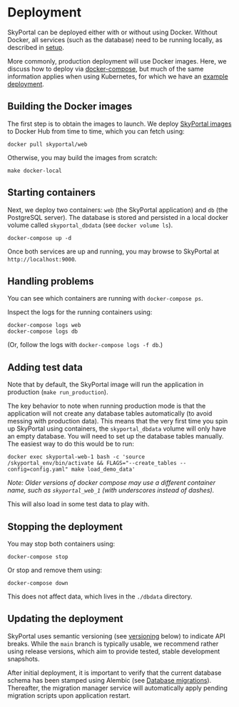 # Deployment

SkyPortal can be deployed either with or without using Docker.
Without Docker, all services (such as the database) need to be running
locally, as described in [setup](setup).

More commonly, production deployment will use Docker images. Here, we
discuss how to deploy via
[docker-compose](https://docs.docker.com/compose/), but much of the
same information applies when using Kubernetes, for which we have an
[example deployment](https://github.com/skyportal/deploy).

## Building the Docker images

The first step is to obtain the images to launch. We deploy
[SkyPortal images](https://hub.docker.com/r/skyportal/web) to Docker
Hub from time to time, which you can fetch using:

```
docker pull skyportal/web
```

Otherwise, you may build the images from scratch:

```
make docker-local
```

## Starting containers

Next, we deploy two containers: `web` (the SkyPortal application) and
`db` (the PostgreSQL server). The database is stored and persisted in a local
docker volume called `skyportal_dbdata` (see `docker volume ls`).

```
docker-compose up -d
```

Once both services are up and running, you may browse to SkyPortal at `http://localhost:9000`.

## Handling problems

You can see which containers are running with `docker-compose ps`.

Inspect the logs for the running containers using:

```
docker-compose logs web
docker-compose logs db
```

(Or, follow the logs with `docker-compose logs -f db`.)

## Adding test data

Note that by default, the SkyPortal image will run the application in production (`make run_production`).

The key behavior to note when running production mode is that the application will not create any database tables automatically (to avoid messing with production data). This means that the very first time you spin up SkyPortal using containers, the `skyportal_dbdata` volume will only have an empty database. You will need to set up the database tables manually. The easiest way to do this would be to run:

```
docker exec skyportal-web-1 bash -c 'source /skyportal_env/bin/activate && FLAGS="--create_tables --config=config.yaml" make load_demo_data'
```

*Note: Older versions of docker compose may use a different container name, such as `skyportal_web_1` (with underscores instead of dashes).*

This will also load in some test data to play with.

## Stopping the deployment

You may stop both containers using:

```
docker-compose stop
```

Or stop and remove them using:

```
docker-compose down
```

This does not affect data, which lives in the `./dbdata` directory.

## Updating the deployment

SkyPortal uses semantic versioning (see [versioning](versioning) below) to indicate API breaks. While the `main` branch is typically usable, we recommend rather using release versions, which aim to provide tested, stable development snapshots.

After initial deployment, it is important to verify that the current database schema has been stamped using Alembic (see [Database migrations](migrations)). Thereafter, the migration manager service will automatically apply pending migration scripts upon application restart.
